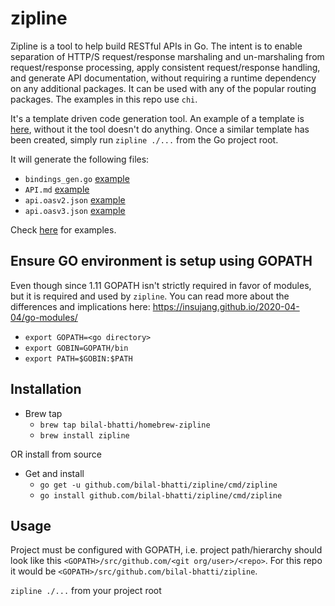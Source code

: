 # zipline

Zipline is a tool to help build RESTful APIs in Go. The intent is to enable separation of HTTP/S request/response marshaling and un-marshaling from request/response processing, apply consistent request/response handling, and generate API documentation, without requiring a runtime dependency on any additional packages. It can be used with any of the popular routing packages. The examples in this repo use `chi`.

It's a template driven code generation tool. An example of a template is [here](https://github.com/bilal-bhatti/zipline/blob/master/example/web/bindings.go), without it the tool doesn't do anything. Once a similar template has been created, simply run `zipline ./...` from the Go project root.

It will generate the following files:
* `bindings_gen.go` [example](https://github.com/bilal-bhatti/zipline/blob/master/example/web/bindings_gen.go)
* `API.md` [example](https://github.com/bilal-bhatti/zipline/blob/master/API.md)
* `api.oasv2.json` [example](https://github.com/bilal-bhatti/zipline/blob/master/api.oasv2.json)
* `api.oasv3.json` [example](https://github.com/bilal-bhatti/zipline/blob/master/api.oasv3.json)

Check [here](https://github.com/bilal-bhatti/zipline/tree/master/example/web) for examples.

## Ensure GO environment is setup using GOPATH

Even though since 1.11 GOPATH isn't strictly required in favor of modules, but it is required and used by `zipline`. You can read more about the differences and implications here: https://insujang.github.io/2020-04-04/go-modules/

* `export GOPATH=<go directory>`
* `export GOBIN=GOPATH/bin`
* `export PATH=$GOBIN:$PATH`

## Installation
* Brew tap
    * `brew tap bilal-bhatti/homebrew-zipline`
    * `brew install zipline`

OR install from source

* Get and install
    * `go get -u github.com/bilal-bhatti/zipline/cmd/zipline`
    * `go install github.com/bilal-bhatti/zipline/cmd/zipline`

## Usage
Project must be configured with GOPATH, i.e. project path/hierarchy should look like this `<GOPATH>/src/github.com/<git org/user>/<repo>`. For this repo it would be `<GOPATH>/src/github.com/bilal-bhatti/zipline`.

`zipline ./...` from your project root

